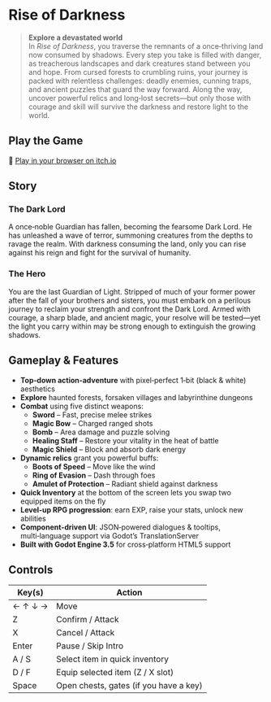 # Rise of Darkness

> **Explore a devastated world**  
> In *Rise of Darkness*, you traverse the remnants of a once‑thriving land now consumed by shadows. Every step you take is filled with danger, as treacherous landscapes and dark creatures stand between you and hope. From cursed forests to crumbling ruins, your journey is packed with relentless challenges: deadly enemies, cunning traps, and ancient puzzles that guard the way forward. Along the way, uncover powerful relics and long‑lost secrets—but only those with courage and skill will survive the darkness and restore light to the world.

## Play the Game

🔗 [Play in your browser on itch.io](https://fabriciovo.itch.io/rise-of-darkness)

## Story

### The Dark Lord  
A once‑noble Guardian has fallen, becoming the fearsome Dark Lord. He has unleashed a wave of terror, summoning creatures from the depths to ravage the realm. With darkness consuming the land, only you can rise against his reign and fight for the survival of humanity.

### The Hero  
You are the last Guardian of Light. Stripped of much of your former power after the fall of your brothers and sisters, you must embark on a perilous journey to reclaim your strength and confront the Dark Lord. Armed with courage, a sharp blade, and ancient magic, your resolve will be tested—yet the light you carry within may be strong enough to extinguish the growing shadows.

## Gameplay & Features

- **Top‑down action‑adventure** with pixel‑perfect 1‑bit (black & white) aesthetics  
- **Explore** haunted forests, forsaken villages and labyrinthine dungeons  
- **Combat** using five distinct weapons:  
  - **Sword** – Fast, precise melee strikes  
  - **Magic Bow** – Charged ranged shots  
  - **Bomb** – Area damage and puzzle solving  
  - **Healing Staff** – Restore your vitality in the heat of battle  
  - **Magic Shield** – Block and absorb dark energy  
- **Dynamic relics** grant you powerful buffs:  
  - **Boots of Speed** – Move like the wind  
  - **Ring of Evasion** – Dash through foes  
  - **Amulet of Protection** – Radiant shield against darkness  
- **Quick Inventory** at the bottom of the screen lets you swap two equipped items on the fly  
- **Level‑up RPG progression**: earn EXP, raise your stats, unlock new abilities  
- **Component‑driven UI**: JSON‑powered dialogues & tooltips, multi‑language support via Godot’s TranslationServer  
- **Built with Godot Engine 3.5** for cross‑platform HTML5 support

## Controls

| Key(s)         | Action                                 |
| -------------- | -------------------------------------- |
| ← ↑ ↓ →        | Move                                   |
| Z              | Confirm / Attack                       |
| X              | Cancel / Attack                        |
| Enter          | Pause / Skip Intro                     |
| A / S          | Select item in quick inventory         |
| D / F          | Equip selected item (Z / X slot)       |
| Space          | Open chests, gates (if you have a key) |
